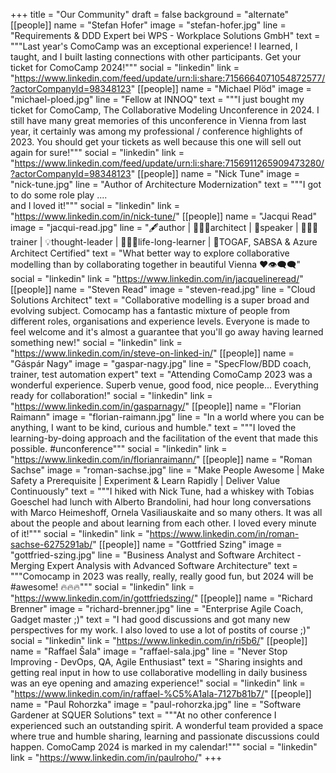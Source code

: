 +++
title = "Our Community"
draft = false
background = "alternate"
[[people]]
name = "Stefan Hofer"
image = "stefan-hofer.jpg"
line = "Requirements & DDD Expert bei WPS - Workplace Solutions GmbH"
text = """Last year's ComoCamp was an exceptional experience! I learned, I taught, and I built lasting connections with other participants. Get your ticket for ComoCamp 2024!"""
social = "linkedin"
link = "https://www.linkedin.com/feed/update/urn:li:share:7156664071054872577/?actorCompanyId=98348123"
[[people]]
name = "Michael Plöd"
image = "michael-ploed.jpg"
line = "Fellow at INNOQ"
text = """I just bought my ticket for ComoCamp, The Collaborative Modeling Unconference in 2024. I still have many great memories of this unconference in Vienna from last year, it certainly was among my professional / conference highlights of 2023. You should get your tickets as well because this one will sell out again for sure!"""
social = "linkedin"
link = "https://www.linkedin.com/feed/update/urn:li:share:7156911265909473280/?actorCompanyId=98348123"
[[people]]
name = "Nick Tune"
image = "nick-tune.jpg"
line = "Author of Architecture Modernization"
text = """I got to do some role play ....<br> and I loved it!"""
social = "linkedin"
link = "https://www.linkedin.com/in/nick-tune/"
[[people]]
name = "Jacqui Read"
image = "jacqui-read.jpg"
line = "🖋️author | 🧙🏻‍♀️architect | 📢speaker | 👩🏻‍🏫 trainer | 💡thought-leader | 👩🏻‍🎓life-long-learner | 📃TOGAF, SABSA & Azure Architect Certified"
text = "What better way to explore collaborative modelling than by collaborating together in beautiful Vienna ❤️👁️‍🗨️🗨️"
social = "linkedin"
link = "https://www.linkedin.com/in/jacquelineread/"
[[people]]
name = "Steven Read"
image = "steven-read.jpg"
line = "Cloud Solutions Architect"
text = "Collaborative modelling is a super broad and evolving subject. Comocamp has a fantastic mixture of people from different roles, organisations and experience levels. Everyone is made to feel welcome and it's almost a guarantee that you'll go away having learned something new!"
social = "linkedin"
link = "https://www.linkedin.com/in/steve-on-linked-in/"
[[people]]
name = "Gáspár Nagy"
image = "gaspar-nagy.jpg"
line = "SpecFlow/BDD coach, trainer, test automation expert"
text = "Attending ComoCamp 2023 was a wonderful experience. Superb venue, good food, nice people... Everything ready for collaboration!"
social = "linkedin"
link = "https://www.linkedin.com/in/gasparnagy/"
[[people]]
name = "Florian Raimann"
image = "florian-raimann.jpg"
line = "In a world where you can be anything, I want to be kind, curious and humble."
text = """I loved the learning-by-doing approach and the facilitation of the event that made this possible. #unconference"""
social = "linkedin"
link = "https://www.linkedin.com/in/florianraimann/"
[[people]]
name = "Roman Sachse"
image = "roman-sachse.jpg"
line = "Make People Awesome | Make Safety a Prerequisite | Experiment & Learn Rapidly | Deliver Value Continuously"
text = """I hiked with Nick Tune, had a whiskey with Tobias Goeschel had lunch with Alberto Brandolini, had hour long conversations with Marco Heimeshoff, Ornela Vasiliauskaite and so many others. It was all about the people and about learning from each other. I loved every minute of it!"""
social = "linkedin"
link = "https://www.linkedin.com/in/roman-sachse-6275291ab/"
[[people]]
name = "Gottfried Szing"
image = "gottfried-szing.jpg"
line = "Business Analyst and Software Architect - Merging Expert Analysis with Advanced Software Architecture"
text = """Comocamp in 2023 was really, really, really good fun, but 2024 will be #awesome! 🔥🔥🔥"""
social = "linkedin"
link = "https://www.linkedin.com/in/gottfriedszing/"
[[people]]
name = "Richard Brenner"
image = "richard-brenner.jpg"
line = "Enterprise Agile Coach, Gadget master ;)"
text = "I had good discussions and got many new perspectives for my work. I also loved to use a lot of postits of course ;)"
social = "linkedin"
link = "https://www.linkedin.com/in/ri5b6/"
[[people]]
name = "Raffael Šala"
image = "raffael-sala.jpg"
line = "Never Stop Improving - DevOps, QA, Agile Enthusiast"
text = "Sharing insights and getting real input in how to use collaborative modelling in daily business was an eye opening and amazing experience!"
social = "linkedin"
link = "https://www.linkedin.com/in/raffael-%C5%A1ala-7127b81b7/"
[[people]]
name = "Paul Rohorzka"
image = "paul-rohorzka.jpg"
line = "Software Gardener at SQUER Solutions"
text = """At no other conference I experienced such an outstanding spirit. A wonderful team provided a space where true and humble sharing, learning and passionate discussions could happen. ComoCamp 2024 is marked in my calendar!"""
social = "linkedin"
link = "https://www.linkedin.com/in/paulroho/"
+++
